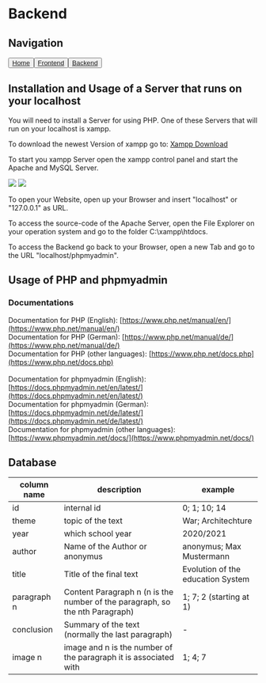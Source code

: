 # Backend

## Navigation
<button type="button"><a href="index.html">Home</a></button><button type="button"><a href="1frontend.html">Frontend</a></button><button type="button"><a href="2backend.html">Backend</a></button>

## Installation and Usage of a Server that runs on your localhost

You will need to install a Server for using PHP. One of these Servers that will run on your localhost is xampp.

To download the newest Version of xampp go to: [Xampp Download](https://www.apachefriends.org/de/download.html)

To start you xampp Server open the xampp control panel and start the Apache and MySQL Server.

<img src="/img/servers-offline.png">

<img src="/img/servers-started.png">

To open your Website, open up your Browser and insert "localhost" or "127.0.0.1" as URL.

To access the source-code of the Apache Server, open the File Explorer on your operation system and go to the folder C:\xampp\htdocs.

To access the Backend go back to your Browser, open a new Tab and go to the URL "localhost/phpmyadmin".

## Usage of PHP and phpmyadmin

### Documentations

Documentation for PHP (English): [https://www.php.net/manual/en/](https://www.php.net/manual/en/) <br>
Documentation for PHP (German): [https://www.php.net/manual/de/](https://www.php.net/manual/de/) <br>
Documentation for PHP (other languages): [https://www.php.net/docs.php](https://www.php.net/docs.php) <br>
<br>
Documentation for phpmyadmin (English): [https://docs.phpmyadmin.net/en/latest/](https://docs.phpmyadmin.net/en/latest/) <br>
Documentation for phpmyadmin (German): [https://docs.phpmyadmin.net/de/latest/](https://docs.phpmyadmin.net/de/latest/) <br>
Documentation for phpmyadmin (other languages): [https://www.phpmyadmin.net/docs/](https://www.phpmyadmin.net/docs/) <br>

###

## Database

| column name | description                                                                  | example                           |
|-------------|------------------------------------------------------------------------------|-----------------------------------|
| id          | internal id                                                                  | 0; 1; 10; 14                      |
| theme       | topic of the text                                                            | War; Architechture                |
| year        | which school year                                                            | 2020/2021                         |
| author      | Name of the Author or anonymus                                               | anonymus; Max Mustermann          |
| title       | Title of the final text                                                      | Evolution of the education System |
| paragraph n | Content Paragraph n (n is the number of the paragraph, so the nth Paragraph) | 1; 7; 2 (starting at 1)           |
| conclusion  | Summary of the text (normally the last paragraph)                            | -                                 |
| image n     | image and n is the number of the paragraph it is associated with             | 1; 4; 7                           |
